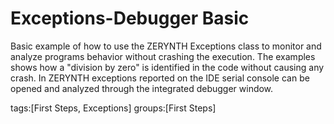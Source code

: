 Exceptions-Debugger Basic
=============================

Basic example of how to use the ZERYNTH Exceptions class to monitor and analyze programs behavior without crashing the execution.
The examples shows how a "division by zero" is identified in the code without causing any crash.
In ZERYNTH exceptions reported on the IDE serial console can be opened and analyzed through the integrated debugger window.

tags:[First Steps, Exceptions]
groups:[First Steps]  